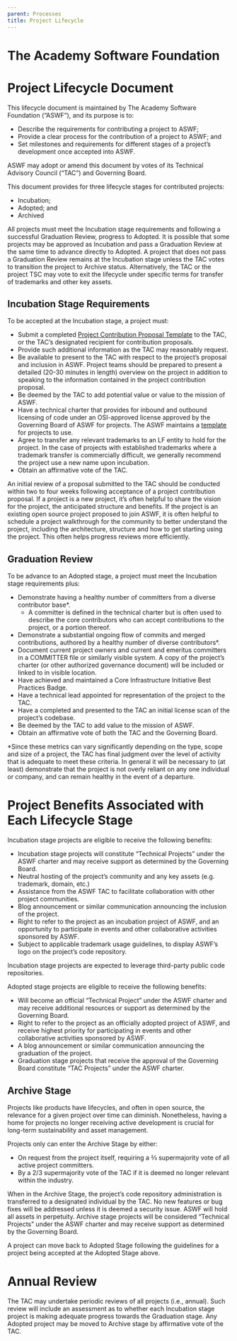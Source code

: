 ```yaml
---
parent: Processes
title: Project Lifecycle
---
```


# The Academy Software Foundation
# Project Lifecycle Document

This lifecycle document is maintained by The Academy Software Foundation (“ASWF”), and its purpose is to:

* Describe the requirements for contributing a project to ASWF;
* Provide a clear process for the contribution of a project to ASWF; and
* Set milestones and requirements for different stages of a project’s development once accepted into ASWF.

ASWF may adopt or amend this document by votes of its Technical Advisory Council (“TAC”) and Governing Board.

This document provides for three lifecycle stages for contributed projects:

* Incubation;
* Adopted; and
* Archived

All projects must meet the Incubation stage requirements and following a successful Graduation Review, progress to Adopted. It is possible that some projects may be approved as Incubation and pass a Graduation Review at the same time to advance directly to Adopted. A project that does not pass a Graduation Review remains at the Incubation stage unless the TAC votes to transition the project to Archive status.  Alternatively, the TAC or the project TSC may vote to exit the lifecycle under specific terms for transfer of trademarks and other key assets.

## Incubation Stage Requirements

To be accepted at the Incubation stage, a project must:

* Submit a completed [Project Contribution Proposal Template](proposal_template.md) to the TAC, or the TAC’s designated recipient for contribution proposals.
* Provide such additional information as the TAC may reasonably request.
* Be available to present to the TAC with respect to the project’s proposal and inclusion in ASWF. Project teams should be prepared to present a detailed (20-30 minutes in length) overview on the project in addition to speaking to the information contained in the project contribution proposal.
* Be deemed by the TAC to add potential value or value to the mission of ASWF.
* Have a technical charter that provides for inbound and outbound licensing of code under an OSI-approved license approved by the Governing Board of ASWF for projects. The ASWF maintains a [template](charter_template.md) for projects to use.
* Agree to transfer any relevant trademarks to an LF entity to hold for the project. In the case of projects with established trademarks where a trademark transfer is commercially difficult, we generally recommend the project use a new name upon incubation.
* Obtain an affirmative vote of the TAC.

An initial review of a proposal submitted to the TAC should be conducted within two to four weeks following acceptance of a project contribution proposal. If a project is a new project, it’s often helpful to share the vision for the project, the anticipated structure and benefits.
If the project is an existing open source project proposed to join ASWF, it is often helpful to schedule a project walkthrough for the community to better understand the project, including the architecture, structure and how to get starting using the project. This often helps progress reviews more efficiently.

## Graduation Review

To be advance to an Adopted stage, a project must meet the Incubation stage requirements plus:

* Demonstrate having a healthy number of committers from a diverse contributor base*.
  * A committer is defined in the technical charter but is often used to describe the core contributors who can accept contributions to the project, or a portion thereof.
* Demonstrate a substantial ongoing flow of commits and merged contributions, authored by a healthy number of diverse contributors*.
* Document current project owners and current and emeritus committers in a COMMITTER file or similarly visible system. A copy of the project’s charter (or other authorized governance document) will be included or linked to in visible location.
* Have achieved and maintained a Core Infrastructure Initiative Best Practices Badge.
* Have a technical lead appointed for representation of the project to the TAC.
* Have a completed and presented to the TAC an initial license scan of the project’s codebase.
* Be deemed by the TAC to add value to the mission of ASWF.
* Obtain an affirmative vote of both the TAC and the Governing Board.

*Since these metrics can vary significantly depending on the type, scope and size of a project, the TAC has final judgment over the level of activity that is adequate to meet these criteria. In general it will be necessary to (at least) demonstrate that the project is not overly reliant on any one individual or company, and can remain healthy in the event of a departure.

# Project Benefits Associated with Each Lifecycle Stage

Incubation stage projects are eligible to receive the following benefits:

* Incubation stage projects will constitute “Technical Projects” under the ASWF charter and may receive support as determined by the Governing Board.
* Neutral hosting of the project’s community and any key assets (e.g. trademark, domain, etc.)
* Assistance from the ASWF TAC to facilitate collaboration with other project communities.
* Blog announcement or similar communication announcing the inclusion of the project.
* Right to refer to the project as an incubation project of ASWF, and an opportunity to participate in events and other collaborative activities sponsored by ASWF.
* Subject to applicable trademark usage guidelines, to display ASWF’s logo on the project’s code repository.

Incubation stage projects are expected to leverage third-party public code repositories.

Adopted stage projects are eligible to receive the following benefits:

* Will become an official “Technical Project” under the ASWF charter and may receive additional resources or support as determined by the Governing Board.
* Right to refer to the project as an officially adopted project of ASWF, and receive highest priority for participating in events and other collaborative activities sponsored by ASWF.
* A blog announcement or similar communication announcing the graduation of the project.
* Graduation stage projects that receive the approval of the Governing Board constitute “TAC Projects” under the ASWF charter.

## Archive Stage

Projects like products have lifecycles, and often in open source, the relevance for a given project over time can diminish. Nonetheless, having a home for projects no longer receiving active development is crucial for long-term sustainability and asset management.

Projects only can enter the Archive Stage by either:

*   On request from the project itself, requiring a ⅔ supermajority vote of all active project committers.
*   By a 2/3 supermajority vote of the TAC if it is deemed no longer relevant within the industry.

When in the Archive Stage, the project’s code repository administration is transferred to a designated individual by the TAC. No new features or bug fixes will be addressed unless it is deemed a security issue. ASWF will hold all assets in perpetuity. Archive stage projects will be considered “Technical Projects” under the ASWF charter and may receive support as determined by the Governing Board.

A project can move back to Adopted Stage following the guidelines for a project being accepted at the Adopted Stage above.

# Annual Review

The TAC may undertake periodic reviews of all projects (i.e., annual). Such review will include an assessment as to whether each Incubation stage project is making adequate progress towards the Graduation stage. Any Adopted project may be moved to Archive stage by affirmative vote of the TAC.

